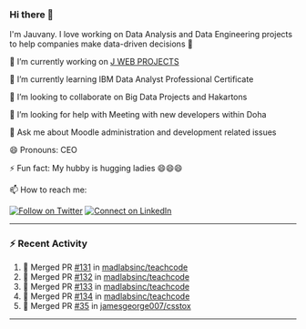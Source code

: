 ### Hi there 👋

I'm Jauvany. I love working on Data Analysis and Data Engineering projects to help companies make data-driven decisions :raised_hands: 

🔭 I’m currently working on [J WEB PROJECTS](http://jwebprojects.com)

🌱 I’m currently learning IBM Data Analyst Professional Certificate

👯 I’m looking to collaborate on Big Data Projects and Hakartons

🤔 I’m looking for help with Meeting with new developers within Doha

💬 Ask me about Moodle administration and development related issues

😄 Pronouns: CEO 

⚡ Fun fact: My hubby is hugging ladies 😄😄😄

📫 How to reach me:

[![Follow on Twitter](https://img.shields.io/badge/--twitter?label=Twitter&logo=Twitter&style=social)](https://twitter.com/akajauvany) [![Connect on LinkedIn](https://img.shields.io/badge/--linkedin?label=LinkedIn&logo=LinkedIn&style=social)](https://www.linkedin.com/in/jauvany)

---

### :zap: Recent Activity

<!--START_SECTION:activity-->
1. 🎉 Merged PR [#131](https://github.com/madlabsinc/teachcode/pull/131) in [madlabsinc/teachcode](https://github.com/madlabsinc/teachcode)
2. 🎉 Merged PR [#132](https://github.com/madlabsinc/teachcode/pull/132) in [madlabsinc/teachcode](https://github.com/madlabsinc/teachcode)
3. 🎉 Merged PR [#133](https://github.com/madlabsinc/teachcode/pull/133) in [madlabsinc/teachcode](https://github.com/madlabsinc/teachcode)
4. 🎉 Merged PR [#134](https://github.com/madlabsinc/teachcode/pull/134) in [madlabsinc/teachcode](https://github.com/madlabsinc/teachcode)
5. 🎉 Merged PR [#35](https://github.com/jauvany/csstox/pull/35) in [jamesgeorge007/csstox](https://github.com/jauvany/csstox)
<!--END_SECTION:activity-->

---

<!--
**jauvany/jauvany** is a ✨ _special_ ✨ repository because its `README.md` (this file) appears on your GitHub profile.
Here are some ideas to get you started:
- 🌱 I’m currently learning ...
- 👯 I’m looking to collaborate on ...
- 🤔 I’m looking for help with ...
- 💬 Ask me about ...
- 😄 Pronouns: ...
- ⚡ Fun fact: ...
-->
